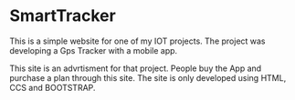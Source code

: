 # SmartTracker
This is a simple website for one of my IOT projects.
The project was developing a Gps Tracker with a mobile app.

This site is an advrtisment for that project. People buy the App and purchase a plan through this site.
The site is only developed using HTML, CCS and BOOTSTRAP.
